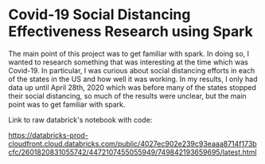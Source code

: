 # Covid-19 Social Distancing Effectiveness Research using Spark

The main point of this project was to get familiar with spark. In doing so, I wanted to research something that was interesting at the time which was Covid-19. In particular, I was curious about social distancing efforts in each of the states in the US and how well it was working. In my results, I only had data up until April 28th, 2020 which was before many of the states stopped their social distancing, so much of the results were unclear, but the main point was to get familiar with spark.

Link to raw databrick's notebook with code:

https://databricks-prod-cloudfront.cloud.databricks.com/public/4027ec902e239c93eaaa8714f173bcfc/2601820831055742/4472107455055949/749842193659695/latest.html
